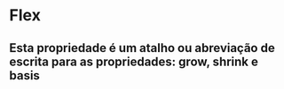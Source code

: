 # Flex 
## Esta propriedade é um atalho ou abreviação de escrita para as propriedades: grow, shrink e basis
